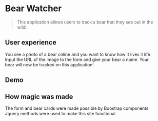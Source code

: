 # Bear Watcher
> This application allows users to track a bear that they see out in the wild!

## User experience
You see a photo of a bear online and you want to know how it lives it life. Input the URL of the image to the form and give your bear a name. Your bear will now be tracked on this application!

## Demo

## How magic was made
The form and bear cards were made possible by Boostrap components. Jquery methods were used to make this site functional.
